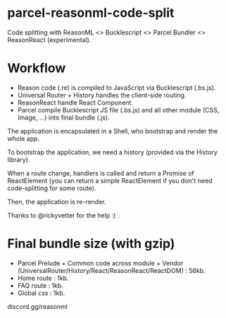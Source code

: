# parcel-reasonml-code-split 

Code splitting with ReasonML <> Bucklescript <> Parcel Bundler <> ReasonReact (experimental).

# Workflow

- Reason code (.re) is compiled to JavaScript via Bucklescript (.bs.js).
- Universal Router + History handles the client-side routing.
- ReasonReact handle React Component.
- Parcel compile Bucklescript JS file (.bs.js) and all other module (CSS, Image, ...) into final bundle (.js).

The application is encapsulated in a Shell, who bootstrap and render the whole app.

To bootstrap the application, we need a history (provided via the History library).

When a route change, handlers is called and return a Promise of ReactElement (you can return a simple ReactElement if you don't need code-splitting for some route).

Then, the application is re-render.

Thanks to @rickyvetter for the help :) .

# Final bundle size (with gzip)

- Parcel Prelude + Common code across module + Vendor (UniversalRouter/History/React/ReasonReact/ReactDOM) : 56kb.
- Home route : 1kb.
- FAQ route : 1kb.
- Global css : 1kb.

discord.gg/reasonml
